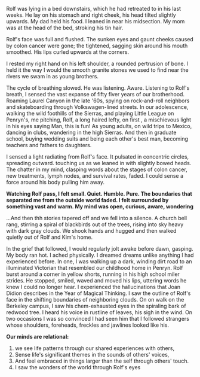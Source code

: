 Rolf was lying in a bed downstairs, which he had retreated to in his last weeks. He lay on his stomach and right cheek, his head tilted slightly upwards. My dad held his food. I leaned in near his midsection. My mom was at the head of the bed, stroking his tin hair. 

Rolf's face was full and flushed. The sunken eyes and gaunt cheeks caused by colon cancer were gone; the tightened, sagging skin around his mouth smoothed. His lips curled upwards at the corners.

I rested my right hand on his left shoulder, a rounded pertrusion of bone. I held it the way I would the smooth granite stones we used to find near the rivers we swam in as young brothers. 

The cycle of breathing slowed. He was listening. Aware. Listening to Rolf's breath, I sensed the vast expanse of fifty fiver years of our brotherhood. Roaming Laurel Canyon in the late '60s, spying on rock-and-roll neighbors and skateboarding through Volkswagen-lined streets. In our adolescence, walking the wild foothills of the Sierras, and playing Little League on Penryn's, me pitching, Rolf, a long haired lefty, on first , a mischievous light in his eyes saying Man, this is fun! As young adults, on wild trips to Mexico, dancing in clubs, wandering in the high Sierras. And then in graduate school, buying wedding suits and being each other's best man, becoming teachers and fathers to daughters. 

I sensed a light radiating from Rolf's face. It pulsated in concentric circles, spreading outward. touching us as we leaned in with slightly bowed heads. The chatter in my mind, clasping words about the stages of colon cancer, new treatments, lymph nodes, and survival rates, faded. I could sense a force around his body pulling him away. 

**Watching Rolf pass, I felt small. Quiet. Humble. Pure. The boundaries that separated me from the outside world faded. I felt surrounded by something vast and warm. My mind was open, curious, aware, wondering**

...And then thh stories tapered off and we fell into a silence. A church bell rang, stirring a spiral of blackbirds out of the trees, rising into sky heavy with dark gray clouds. We shook hands and hugged and then walked quietly out of Rolf and Kim's home. 

In the grief that followed, I would regularly jolt awake before dawn, gasping. My body ran hot. I ached physically. I dreamed dreams unlike anything I had experienced before. In one, I was walking up a dark, winding dirt road to an illuminated Victorian that resembled our childhood home in Penryn. Rolf burst around a corner in yellow shorts, running in his high school miler strides. He stopped, smiled, waved and moved his lips, uttering words he knew I could no longer hear. I experienced the hallucinations that Joan Didion describes in the Year of Magical Thinking. I saw the outline of Rolf's face in the shifting boundaries of neighboring clouds. On on walk on the Berkeley campus, I saw his chem-exhausted eyes in the spiraling bark of redwood tree. I heard his voice in rustline of leaves, his sigh in the wind. On two occasions I was so convinced I had seen him that I followed strangers whose shoulders, foreheads, freckles and jawlines looked like his. 

**Our minds are relational:** 
1. we see life patterns through our shared experiences with others, 
2. Sense life's significant themes in the sounds of others' voices, 
3. And feel embraced in things larger than the self through others' touch. 
4. I saw the wonders of the world through Rolf's eyes

